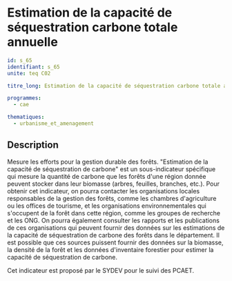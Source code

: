 # Estimation de la capacité de séquestration carbone totale annuelle 

```yaml
id: s_65
identifiant: s_65
unite: teq C02

titre_long: Estimation de la capacité de séquestration carbone totale annuelle 

programmes:
  - cae

thematiques:
  - urbanisme_et_amenagement
```
## Description
Mesure les efforts pour la gestion durable des forêts. "Estimation de la capacité de séquestration de carbone" est un sous-indicateur spécifique qui mesure la quantité de carbone que les forêts d'une région donnée peuvent stocker dans leur biomasse (arbres, feuilles, branches, etc.). Pour obtenir cet indicateur, on pourra contacter les organisations locales responsables de la gestion des forêts, comme les chambres d'agriculture ou les offices de tourisme, et les organisations environnementales qui s'occupent de la forêt dans cette région, comme les groupes de recherche et les ONG. On pourra également consulter les rapports et les publications de ces organisations qui peuvent fournir des données sur les estimations de la capacité de séquestration de carbone des forêts dans le département. Il est possible que ces sources puissent fournir des données sur la biomasse, la densité de la forêt et les données d'inventaire forestier pour estimer la capacité de séquestration de carbone.

Cet indicateur est proposé par le SYDEV pour le suivi des PCAET.
